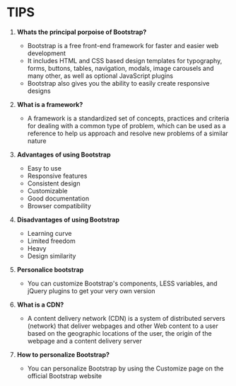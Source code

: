 # TIPS 

1. **Whats the principal porpoise of Bootstrap?**
    - Bootstrap is a free front-end framework for faster and easier web development
    - It includes HTML and CSS based design templates for typography, forms, buttons, tables, navigation, modals, image carousels and many other, as well as optional JavaScript plugins
    - Bootstrap also gives you the ability to easily create responsive designs

2. **What is a framework?**
    - A framework is a standardized set of concepts, practices and criteria for dealing with a common type of problem, which can be used as a reference to help us approach and resolve new problems of a similar nature

3. **Advantages of using Bootstrap**
    - Easy to use
    - Responsive features
    - Consistent design
    - Customizable
    - Good documentation
    - Browser compatibility

4. **Disadvantages of using Bootstrap**
    - Learning curve
    - Limited freedom
    - Heavy
    - Design similarity

5. **Personalice bootstrap**
    - You can customize Bootstrap's components, LESS variables, and jQuery plugins to get your very own version

6. **What is a CDN?**
    - A content delivery network (CDN) is a system of distributed servers (network) that deliver webpages and other Web content to a user based on the geographic locations of the user, the origin of the webpage and a content delivery server

7. **How to personalize Bootstrap?**
    - You can personalize Bootstrap by using the Customize page on the official Bootstrap website
